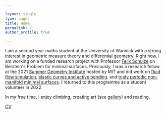 ```yaml
---

layout: single
type: pages
title: Home
permalink: /
author_profile: true

---
```


I am a second year maths student at the University of Warwick with a strong interest in geometric measure theory and differential geometry. 
Right now, I am working on a funded research project with Professor [Felix Schulze](https://www.felixschulze.eu/) on Berstein's Problem for minimal surfaces. 
Previously, I was a research fellow at the 2021 [Summer Geometry Institute](https://sgi.mit.edu/) hosted by MIT and did work on 
[fluid flow simulation](http://summergeometry.org/sgi2021/incompressible-flows-on-meshes/), 
[elastic curves and active bending](http://summergeometry.org/sgi2021/elastic-curves-and-active-bending/), 
and [triply periodic non-manifold minimal surfaces](http://summergeometry.org/sgi2021/minimal-surfaces-but-with-saddle-points/). 
I returned to this programme as a student volunteer in 2022.

In my free time, I enjoy climbing, creating art (see [gallery](https://natasha-diederen.github.io/pages/gallery/)) and reading.

[CV](/assets/images/cv.pdf)